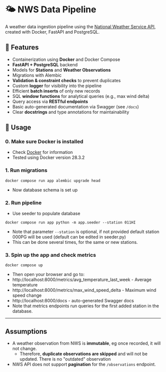 # 🌤 NWS Data Pipeline

A weather data ingestion pipeline using the [National Weather Service API](https://www.weather.gov/documentation/services-web-api), created with Docker, FastAPI and PostgreSQL.


## 🚀 Features

- Containerization using **Docker** and Docker Compose
- **FastAPI + PostgreSQL** backend
- Models for **Stations** and **Weather Observations**
- Migrations with Alembic
- **Validation & constraint checks** to prevent duplicates
- Custom **logger** for visibility into the pipeline
- Efficient **batch inserts** of only new records
- SQL **window functions** for analytical queries (e.g., max wind delta)
- Query access via **RESTful endpoints**
- Basic auto-generated documentation via Swagger (see `/docs`)
- Clear **docstrings** and type annotations for maintainability


## 🧪 Usage

### 0. Make sure Docker is installed
- Check [Docker](https://docs.docker.com/engine/install/) for information
- Tested using Docker version 28.3.2

### 1. Run migrations
`docker compose run app alembic upgrade head`
- Now database schema is set up

### 2. Run pipeline
- Use seeder to populate database

`docker compose run app python -m app.seeder --station 011HI`

- Note that parameter `--station` is optional, if not provided default station 000PG will be used (default can be edited in seeder.py)
- This can be done several times, for the same or new stations.

### 3. Spin up the app and check metrics
`docker compose up`
- Then open your browser and go to:
- http://localhost:8000/metrics/avg_temperature_last_week - Average temperature
- http://localhost:8000/metrics/max_wind_speed_delta - Maximum wind speed change
- http://localhost:8000/docs - auto-generated Swagger docs
- Note that metrics endpoints run queries for the first added station in the database.

---

## Assumptions

- A weather observation from NWS is **immutable**, eg once recorded, it will not change.
  - Therefore, **duplicate observations are skipped** and will not be updated. There is no "outdated" observation
- NWS API does not support **pagination** for the `/observations` endpoint.

